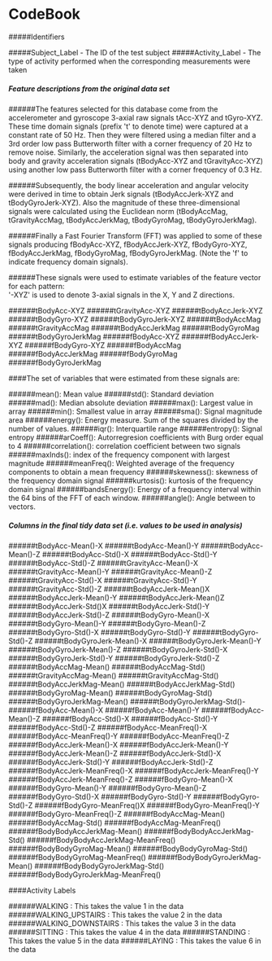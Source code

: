 # CodeBook

#####Identifiers

#####Subject_Label - The ID of the test subject
#####Activity_Label - The type of activity performed when the corresponding measurements were taken

##### Feature descriptions from the original data set

######The features selected for this database come from the accelerometer and gyroscope 3-axial raw signals tAcc-XYZ and tGyro-XYZ. These time domain signals (prefix 't' to denote time) were captured at a constant rate of 50 Hz. Then they were filtered using a median filter and a 3rd order low pass Butterworth filter with a corner frequency of 20 Hz to remove noise. Similarly, the acceleration signal was then separated into body and gravity acceleration signals (tBodyAcc-XYZ and tGravityAcc-XYZ) using another low pass Butterworth filter with a corner frequency of 0.3 Hz. 

######Subsequently, the body linear acceleration and angular velocity were derived in time to obtain Jerk signals (tBodyAccJerk-XYZ and tBodyGyroJerk-XYZ). Also the magnitude of these three-dimensional signals were calculated using the Euclidean norm (tBodyAccMag, tGravityAccMag, tBodyAccJerkMag, tBodyGyroMag, tBodyGyroJerkMag). 

######Finally a Fast Fourier Transform (FFT) was applied to some of these signals producing fBodyAcc-XYZ, fBodyAccJerk-XYZ, fBodyGyro-XYZ, fBodyAccJerkMag, fBodyGyroMag, fBodyGyroJerkMag. (Note the 'f' to indicate frequency domain signals). 

######These signals were used to estimate variables of the feature vector for each pattern:  
'-XYZ' is used to denote 3-axial signals in the X, Y and Z directions.

######tBodyAcc-XYZ
######tGravityAcc-XYZ
######tBodyAccJerk-XYZ
######tBodyGyro-XYZ
######tBodyGyroJerk-XYZ
######tBodyAccMag
######tGravityAccMag
######tBodyAccJerkMag
######tBodyGyroMag
######tBodyGyroJerkMag
######fBodyAcc-XYZ
######fBodyAccJerk-XYZ
######fBodyGyro-XYZ
######fBodyAccMag
######fBodyAccJerkMag
######fBodyGyroMag
######fBodyGyroJerkMag

####The set of variables that were estimated from these signals are: 

######mean(): Mean value
######std(): Standard deviation
######mad(): Median absolute deviation 
######max(): Largest value in array
######min(): Smallest value in array
######sma(): Signal magnitude area
######energy(): Energy measure. Sum of the squares divided by the number of values. 
######iqr(): Interquartile range 
######entropy(): Signal entropy
######arCoeff(): Autorregresion coefficients with Burg order equal to 4
######correlation(): correlation coefficient between two signals
######maxInds(): index of the frequency component with largest magnitude
######meanFreq(): Weighted average of the frequency components to obtain a mean frequency
######skewness(): skewness of the frequency domain signal 
######kurtosis(): kurtosis of the frequency domain signal 
######bandsEnergy(): Energy of a frequency interval within the 64 bins of the FFT of each window.
######angle(): Angle between to vectors.


##### Columns in the final tidy data set (i.e. values to be used in analysis)

######tBodyAcc-Mean()-X
######tBodyAcc-Mean()-Y
######tBodyAcc-Mean()-Z
######tBodyAcc-Std()-X
######tBodyAcc-Std()-Y
######tBodyAcc-Std()-Z
######tGravityAcc-Mean()-X
######tGravityAcc-Mean()-Y
######tGravityAcc-Mean()-Z
######tGravityAcc-Std()-X
######tGravityAcc-Std()-Y
######tGravityAcc-Std()-Z
######tBodyAccJerk-Mean()X
######tBodyAccJerk-Mean()-Y
######tBodyAccJerk-Mean()Z
######tBodyAccJerk-Std()X
######tBodyAccJerk-Std()-Y
######tBodyAccJerk-Std()-Z
######tBodyGyro-Mean()-X
######tBodyGyro-Mean()-Y
######tBodyGyro-Mean()-Z
######tBodyGyro-Std()-X
######tBodyGyro-Std()-Y
######tBodyGyro-Std()-Z
######tBodyGyroJerk-Mean()-X
######tBodyGyroJerk-Mean()-Y
######tBodyGyroJerk-Mean()-Z
######tBodyGyroJerk-Std()-X
######tBodyGyroJerk-Std()-Y
######tBodyGyroJerk-Std()-Z
######tBodyAccMag-Mean()
######tBodyAccMag-Std()
######tGravityAccMag-Mean()
######tGravityAccMag-Std()
######tBodyAccJerkMag-Mean()
######tBodyAccJerkMag-Std()
######tBodyGyroMag-Mean()
######tBodyGyroMag-Std()
######tBodyGyroJerkMag-Mean()
######tBodyGyroJerkMag-Std()-
######fBodyAcc-Mean()-X
######fBodyAcc-Mean()-Y
######fBodyAcc-Mean()-Z
######fBodyAcc-Std()-X
######fBodyAcc-Std()-Y
######fBodyAcc-Std()-Z
######fBodyAcc-MeanFreq()-X
######fBodyAcc-MeanFreq()-Y
######fBodyAcc-MeanFreq()-Z
######fBodyAccJerk-Mean()-X
######fBodyAccJerk-Mean()-Y
######fBodyAccJerk-Mean()-Z
######fBodyAccJerk-Std()-X
######fBodyAccJerk-Std()-Y
######fBodyAccJerk-Std()-Z
######fBodyAccJerk-MeanFreq()-X
######fBodyAccJerk-MeanFreq()-Y
######fBodyAccJerk-MeanFreq()-Z
######fBodyGyro-Mean()-X
######fBodyGyro-Mean()-Y
######fBodyGyro-Mean()-Z
######fBodyGyro-Std()-X
######fBodyGyro-Std()-Y
######fBodyGyro-Std()-Z
######fBodyGyro-MeanFreq()X
######fBodyGyro-MeanFreq()-Y
######fBodyGyro-MeanFreq()-Z
######fBodyAccMag-Mean()
######fBodyAccMag-Std()
######fBodyAccMag-MeanFreq()
######fBodyBodyAccJerkMag-Mean()
######fBodyBodyAccJerkMag-Std()
######fBodyBodyAccJerkMag-MeanFreq()
######fBodyBodyGyroMag-Mean()
######fBodyBodyGyroMag-Std()
######fBodyBodyGyroMag-MeanFreq()
######fBodyBodyGyroJerkMag-Mean()
######fBodyBodyGyroJerkMag-Std()
######fBodyBodyGyroJerkMag-MeanFreq()

####Activity Labels

######WALKING : This takes the value 1 in the data
######WALKING_UPSTAIRS : This takes the value 2 in the data
######WALKING_DOWNSTAIRS :  This takes the value 3 in the data
######SITTING :  This takes the value 4 in the data
######STANDING : This takes the value 5 in the data
######LAYING : This takes the value 6 in the data
